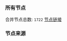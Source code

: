 ### 所有节点
合并节点总数: `1722`
[节点链接](https://raw.githubusercontent.com/rzhy1/11/master/sub/sub_merge_base64.txt)

### 节点来源
